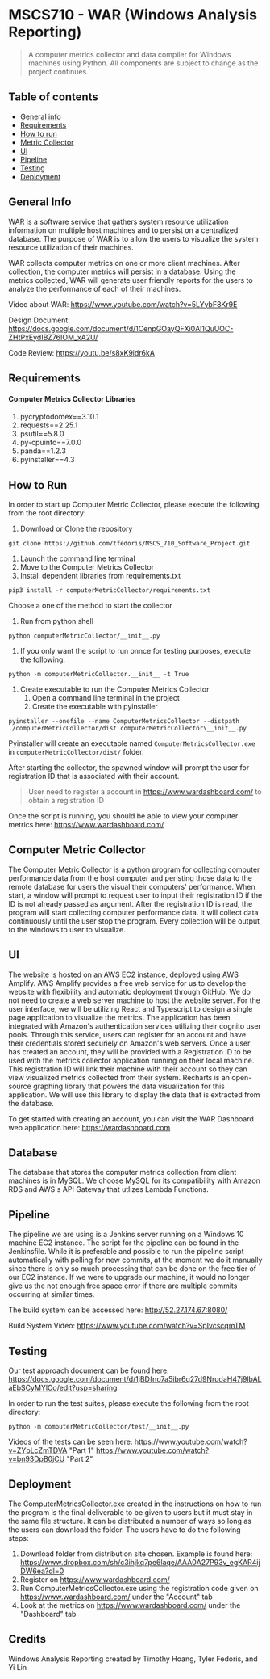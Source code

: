 # MSCS710 - WAR (Windows Analysis Reporting)
> A computer metrics collector and data compiler for Windows machines using Python.
> All components are subject to change as the project continues.

## Table of contents
* [General info](#general-info)
* [Requirements](#requirements)
* [How to run](#how-to-run)
* [Metric Collector](#metric-collector)
* [UI](#ui)
* [Pipeline](#pipeline)
* [Testing](#testing)
* [Deployment](#deployment)

## General Info
WAR is a software service that gathers system resource utilization information on multiple host machines and to persist on a centralized database. The purpose of WAR is to allow the users to visualize the system resource utilization of their machines.

WAR collects computer metrics on one or more client machines. After collection, the computer metrics will persist in a database. Using the metrics collected, WAR will generate user friendly reports for the users to analyze the performance of each of their machines. 

Video about WAR: 
https://www.youtube.com/watch?v=5LYybF8Kr9E

Design Document: 
https://docs.google.com/document/d/1CenpGOayQFXi0Al1QuUOC-ZHtPxEydIBZ76IOM_xA2U/

Code Review:
https://youtu.be/s8xK9idr6kA


## Requirements
#### Computer Metrics Collector Libraries
 1) pycryptodomex==3.10.1
 1) requests==2.25.1
 1) psutil==5.8.0
 1) py-cpuinfo==7.0.0
 1) panda==1.2.3
 1) pyinstaller==4.3

## How to Run

In order to start up Computer Metric Collector, please execute the following from the root directory:
1) Download or Clone the repository
```
git clone https://github.com/tfedoris/MSCS_710_Software_Project.git
```
1) Launch the command line terminal
1) Move to the Computer Metrics Collector
1) Install dependent libraries from requirements.txt
```
pip3 install -r computerMetricCollector/requirements.txt
```

Choose a one of the method to start the collector
1) Run from python shell
```
python computerMetricCollector/__init__.py
```

1) If you only want the script to run onnce for testing purposes, execute the following:

```
python -m computerMetricCollector.__init__ -t True
```
1) Create executable to run the Computer Metrics Collector
    1) Open a command line terminal in the project
    1) Create the executable with pyinstaller
```
pyinstaller --onefile --name ComputerMetricsCollector --distpath ./computerMetricCollector/dist computerMetricCollector\__init__.py
```
Pyinstaller will create an executable named `ComputerMetricsCollector.exe` in `computerMetricCollector/dist/` folder.

After starting the collector, the spawned window will prompt the user for registration ID that is associated with their account.
> User need to register a account in https://www.wardashboard.com/ to obtain a registration ID

Once the script is running, you should be able to view your computer metrics here: https://www.wardashboard.com/

## Computer Metric Collector
The Computer Metric Collector is a python program for collecting computer performance data from the host computer and peristing those data to the remote database for users the visual their computers' performance.
When start, a window will prompt to request user to input their registration ID if the ID is not already passed as argument. 
After the registration ID is read, the program will start collecting computer performance data. 
It will collect data continuously until the user stop the program. 
Every collection will be output to the windows to user to visualize. 

## UI
The website is hosted on an AWS EC2 instance, deployed using AWS Amplify. AWS Amplify provides a free web service for us to develop the website with flexibility and automatic deployment through GitHub. We do not need to create a web server
machine to host the website server. For the user interface, we will be utilizing React and Typescript to design a single page application to visualize the metrics. The application has been integrated with Amazon's authentication services utilizing
their cognito user pools. Through this service, users can register for an account and have their credentials stored securiely on Amazon's web servers. Once a user has created an account, they will be provided with a Registration ID to be used with the 
metrics collector application running on their local machine. This registration ID will link their machine with their account so they can view visualized metrics collected from their system. Recharts is an open-source graphing library that powers the 
data visualization for this application. We will use this library to display the data that is extracted from the database.

To get started with creating an account, you can visit the WAR Dashboard web application here: https://wardashboard.com

## Database
The database that stores the computer metrics collection from client machines is in MySQL. We choose MySQL for its compatibility with Amazon RDS and AWS's API Gateway that utlizes Lambda Functions.

## Pipeline
The pipeline we are using is a Jenkins server running on a Windows 10 machine EC2 instance. The script for the pipeline can be found in the Jenkinsfile. While it is preferable and possible to run the pipeline script automatically with polling for new commits, at the moment we do it manually since there is only so much processing that can be done on the free tier of our EC2 instance. If we were to upgrade our machine, it would no longer give us the not enough free space error if there are multiple commits occurring at similar times.

The build system can be accessed here: http://52.27.174.67:8080/

Build System Video: https://www.youtube.com/watch?v=SpIvcscqmTM

## Testing
Our test approach document can be found here: https://docs.google.com/document/d/1jBDfno7a5ibr6q27d9NrudaH47j9lbALaEbSCyMYlCo/edit?usp=sharing

In order to run the test suites, please execute the following from the root directory:

```
python -m computerMetricCollector/test/__init__.py
```

Videos of the tests can be seen here:
https://www.youtube.com/watch?v=ZYbLcZmTDVA "Part 1"
https://www.youtube.com/watch?v=bn93DpB0jCU "Part 2"

## Deployment
The ComputerMetricsCollector.exe created in the instructions on how to run the program is the final deliverable to be given to users but it must stay in the same file structure.
It can be distributed a number of ways so long as the users can download the folder.
The users have to do the following steps:
 1) Download folder from distribution site chosen. Example is found here: https://www.dropbox.com/sh/c3ihjkq7pe6laqe/AAA0A27P93v_egKAR4ijDW6ea?dl=0
 2) Register on https://www.wardashboard.com/
 3) Run ComputerMetricsCollector.exe using the registration code given on https://www.wardashboard.com/ under the "Account" tab
 4) Look at the metrics on https://www.wardashboard.com/ under the "Dashboard" tab

## Credits
Windows Analysis Reporting created by Timothy Hoang, Tyler Fedoris, and Yi Lin
